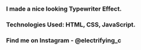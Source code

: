 ### I made a nice looking Typewriter Effect.

### Technologies Used: HTML, CSS, JavaScript.

### Find me on Instagram - @electrifying_c
